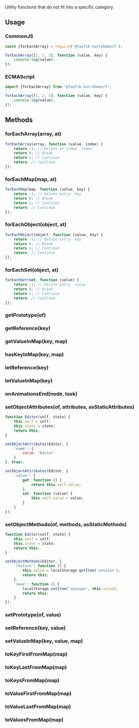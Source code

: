 Utility functions that do not fit into a specific category.

Usage
-----

### CommonJS

~~~ js
const {forEachArray} = require('@taufik-nurrohman/f');

forEachArray([1, 2, 3], function (value, key) {
    console.log(value);
});
~~~

### ECMAScript

~~~ js
import {forEachArray} from '@taufik-nurrohman/f';

forEachArray([1, 2, 3], function (value, key) {
    console.log(value);
});
~~~

Methods
-------

### forEachArray(array, at)

~~~ js
forEachArray(array, function (value, index) {
    return -1; // Delete at index `index`
    return 0; // Break
    return 1; // Continue
    return; // Continue
});
~~~

### forEachMap(map, at)

~~~ js
forEachMap(map, function (value, key) {
    return -1; // Delete entry `key`
    return 0; // Break
    return 1; // Continue
    return; // Continue
});
~~~

### forEachObject(object, at)

~~~ js
forEachObject(object, function (value, key) {
    return -1; // Delete entry `key`
    return 0; // Break
    return 1; // Continue
    return; // Continue
});
~~~

### forEachSet(object, at)

~~~ js
forEachSet(set, function (value) {
    return -1; // Delete entry `value`
    return 0; // Break
    return 1; // Continue
    return; // Continue
});
~~~

### getPrototype(of)

### getReference(key)

### getValueInMap(key, map)

### hasKeyInMap(key, map)

### letReference(key)

### letValueInMap(key)

### onAnimationsEnd(node, task)

### setObjectAttributes(of, attributes, asStaticAttributes)

~~~ js
function Editor(self, state) {
    this.self = self;
    this.state = state;
    return this;
}

setObjectAttributes(Editor, {
    'name': {
        value: 'Editor'
    }
}, true);

setObjectAttributes(Editor, {
    'value': {
        get: function () {
            return this.self.value;
        },
        set: function (value) {
            this.self.value = value;
        }
    }
});
~~~

### setObjectMethods(of, methods, asStaticMethods)

~~~ js
function Editor(self, state) {
    this.self = self;
    this.state = state;
    return this;
}

setObjectMethods(Editor, {
    'restore': function () {
        this.value = localStorage.getItem('session');
        return this;
    },
    'save': function () {
        localStorage.setItem('session', this.value);
        return this;
    }
});
~~~

### setPrototype(of, value)

### setReference(key, value)

### setValueInMap(key, value, map)

### toKeyFirstFromMap(map)

### toKeyLastFromMap(map)

### toKeysFromMap(map)

### toValueFirstFromMap(map)

### toValueLastFromMap(map)

### toValuesFromMap(map)